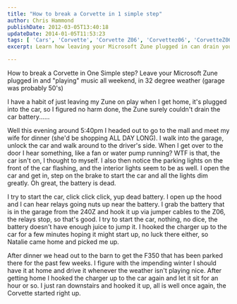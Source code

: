 ```yaml
---
title: "How to break a Corvette in 1 simple step"
author: Chris Hammond
publishDate: 2012-03-05T13:40:18
updateDate: 2014-01-05T11:53:23
tags: [ 'Cars', 'Corvette', 'Corvette Z06', 'Corvettez06', 'CorvetteZ06org' ]
excerpt: Learn how leaving your Microsoft Zune plugged in can drain your Corvette's battery, leading to unexpected car troubles. Don't get caught out!

---
```

<p>How to break a Corvette in One Simple step? Leave your Microsoft Zune plugged in and &quot;playing&quot; music all weekend, in 32 degree weather (garage was probably 50's)</p> <p>I have a habit of just leaving my Zune on play when I get home, it's plugged into the car, so I figured no harm done, the Zune surely couldn't drain the car battery......</p> <p>Well this evening around 5:40pm I headed out to go to the mall and meet my wife for dinner (she'd be shopping ALL DAY LONG). I walk into the garage, unlock the car and walk around to the driver's side. When I get over to the door I hear something, like a fan or water pump running? WTF is that, the car isn't on, I thought to myself. I also then notice the parking lights on the front of the car flashing, and the interior lights seem to be as well. I open the car and get in, step on the brake to start the car and all the lights dim greatly. Oh great, the battery is dead.</p> <p>I try to start the car, click click click, yup dead battery. I open up the hood and I can hear relays going nuts up near the battery. I grab the battery that is in the garage from the 240Z and hook it up via jumper cables to the Z06, the relays stop, so that's good. I try to start the car, nothing, no dice, the battery doesn't have enough juice to jump it. I hooked the charger up to the car for a few minutes hoping it might start up, no luck there either, so Natalie came home and picked me up.</p> <p>After dinner we head out to the barn to get the F350 that has been parked there for the past few weeks. I figure with the impending winter I should have it at home and drive it whenever the weather isn't playing nice. After getting home I hooked the charger up to the car again and let it sit for an hour or so. I just ran downstairs and hooked it up, all is well once again, the Corvette started right up.</p>


